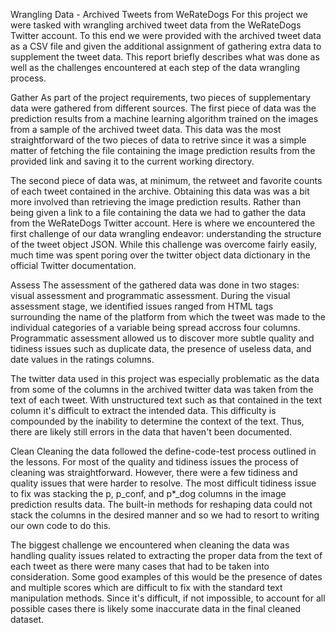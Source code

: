 Wrangling Data - Archived Tweets from WeRateDogs
For this project we were tasked with wrangling archived tweet data from the WeRateDogs Twitter account. To this end we were provided with the archived tweet data as a CSV file and given the additional assignment of gathering extra data to supplement the tweet data. This report briefly describes what was done as well as the challenges encountered at each step of the data wrangling process.

Gather
As part of the project requirements, two pieces of supplementary data were gathered from different sources. The first piece of data was the prediction results from a machine learning algorithm trained on the images from a sample of the archived tweet data. This data was the most straightforward of the two pieces of data to retrive since it was a simple matter of fetching the file containing the image prediction results from the provided link and saving it to the current working directory.

The second piece of data was, at minimum, the retweet and favorite counts of each tweet contained in the archive. Obtaining this data was was a bit more involved than retrieving the image prediction results. Rather than being given a link to a file containing the data we had to gather the data from the WeRateDogs Twitter account. Here is where we encountered the first challenge of our data wrangling endeavor: understanding the structure of the tweet object JSON. While this challenge was overcome fairly easily, much time was spent poring over the twitter object data dictionary in the official Twitter documentation.

Assess
The assessment of the gathered data was done in two stages: visual assessment and programmatic assessment. During the visual assessment stage, we identified issues ranged from HTML tags surrounding the name of the platform from which the tweet was made to the individual categories of a variable being spread accross four columns. Programmatic assessment allowed us to discover more subtle quality and tidiness issues such as duplicate data, the presence of useless data, and date values in the ratings columns.

The twitter data used in this project was especially problematic as the data from some of the columns in the archived twitter data was taken from the text of each tweet. With unstructured text such as that contained in the text column it's difficult to extract the intended data. This difficulty is compounded by the inability to determine the context of the text. Thus, there are likely still errors in the data that haven't been documented.

Clean
Cleaning the data followed the define-code-test process outlined in the lessons. For most of the quality and tidiness issues the process of cleaning was straightforward. However, there were a few tidiness and quality issues that were harder to resolve. The most difficult tidiness issue to fix was stacking the p, p_conf, and p*_dog columns in the image prediction results data. The built-in methods for reshaping data could not stack the columns in the desired manner and so we had to resort to writing our own code to do this.

The biggest challenge we encountered when cleaning the data was handling quality issues related to extracting the proper data from the text of each tweet as there were many cases that had to be taken into consideration. Some good examples of this would be the presence of dates and multiple scores which are difficult to fix with the standard text manipulation methods. Since it's difficult, if not impossible, to account for all possible cases there is likely some inaccurate data in the final cleaned dataset.
